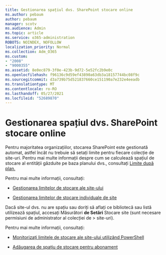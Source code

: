 ```yaml
---
title: Gestionarea spațiul dvs. SharePoint stocare online
ms.author: pebaum
author: pebaum
manager: scotv
ms.audience: Admin
ms.topic: article
ms.service: o365-administration
ROBOTS: NOINDEX, NOFOLLOW
localization_priority: Normal
ms.collection: Adm_O365
ms.custom:
- "2008"
- "9000355"
ms.assetid: 8e0ec879-3f0e-423b-9d72-5e52fc2b9e0c
ms.openlocfilehash: f96136c9d59ef43890a63db3a18157744bc08f9c
ms.sourcegitcommit: d3a739b75d521837660ce151190a7e232e4eeadb
ms.translationtype: MT
ms.contentlocale: ro-RO
ms.lasthandoff: 05/27/2021
ms.locfileid: "52689870"
---
```

# <a name="manage-your-sharepoint-online-storage"></a>Gestionarea spațiul dvs. SharePoint stocare online

Pentru majoritatea organizațiilor, stocarea SharePoint este gestionată automat, astfel încât nu trebuie să setați limite pentru fiecare colecție de site-uri. Pentru mai multe informații despre cum se calculează spațiul de stocare al entității găzduite pe baza planului dvs., consultați [Limite după plan.](/office365/servicedescriptions/sharepoint-online-service-description/sharepoint-online-limits?redirectedfrom=MSDN#limits-by-plan)

Pentru mai multe informații, consultați:

- [Gestionarea limitelor de stocare ale site-ului](/sharepoint/manage-site-collection-storage-limits)

- [Gestionarea limitelor de stocare individuale de site](/sharepoint/manage-site-collection-storage-limits#manage-individual-site-storage-limits)

Dacă site-ul dvs. nu are spațiu sau doriți să aflați ce bibliotecă sau listă utilizează spațiul, accesați Măsurători **de Setări** Stocare site (sunt necesare permisiuni de administrator al colecției de  >   site-uri).

Pentru mai multe informații, consultați:

- [Monitorizați limitele de stocare ale site-ului utilizând PowerShell](/sharepoint/manage-site-collection-storage-limits#monitor-site-storage-limits-by-using-powershell)

- [Adăugarea de spațiu de stocare pentru abonament](/microsoft-365/commerce/add-storage-space) 
  
